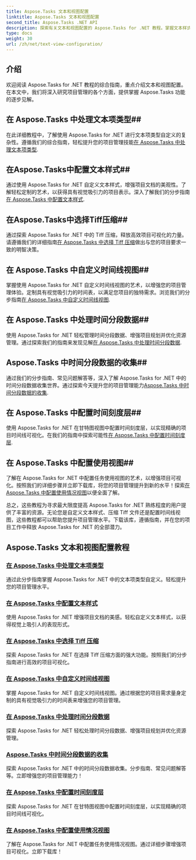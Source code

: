 ```yaml
---
title: Aspose.Tasks 文本和视图配置
linktitle: Aspose.Tasks 文本和视图配置
second_title: Aspose.Tasks .NET API
description: 探索有关文本和视图配置的 Aspose.Tasks for .NET 教程。掌握文本样式、Tiff 压缩、时间线视图等，以增强项目管理。
type: docs
weight: 30
url: /zh/net/text-view-configuration/
---
```

## 介绍

欢迎阅读 Aspose.Tasks for .NET 教程的综合指南，重点介绍文本和视图配置。在本文中，我们将深入研究项目管理的各个方面，提供掌握 Aspose.Tasks 功能的逐步见解。

## 在 Aspose.Tasks 中处理文本项类型## 
在此详细教程中，了解使用 Aspose.Tasks for .NET 进行文本项类型自定义的复杂性。遵循我们的综合指南，轻松提升您的项目管理技能[在 Aspose.Tasks 中处理文本项类型](./text-item-types/). 

## 在Aspose.Tasks中配置文本样式## 
通过使用 Aspose.Tasks for .NET 自定义文本样式，增强项目文档的美观性。了解轻松定制的艺术，以获得具有视觉吸引力的项目表示。深入了解我们的分步指南[在 Aspose.Tasks 中配置文本样式](./text-styles/).

## 在Aspose.Tasks中选择Tiff压缩## 
通过探索 Aspose.Tasks for .NET 中的 Tiff 压缩，释放高效项目可视化的力量。请遵循我们的详细指南[在 Aspose.Tasks 中选择 Tiff 压缩](./tiff-compression/)做出与您的项目要求一致的明智决策。

## 在 Aspose.Tasks 中自定义时间线视图## 
掌握使用 Aspose.Tasks for .NET 自定义时间线视图的艺术，以增强您的项目管理体验。定制具有视觉吸引力的时间表，以满足您项目的独特需求。浏览我们的分步指南[在 Aspose.Tasks 中自定义时间线视图](./timeline-views/).

## 在 Aspose.Tasks 中处理时间分段数据## 
使用 Aspose.Tasks for .NET 轻松管理时间分段数据、增强项目规划并优化资源管理。通过探索我们的指南来发现见解[在 Aspose.Tasks 中处理时间分段数据](./timephased-data/).

## Aspose.Tasks 中时间分段数据的收集## 
通过我们的分步指南、常见问题解答等，深入了解 Aspose.Tasks for .NET 中的时间分段数据收集世界。通过探索今天提升您的项目管理能力[Aspose.Tasks 中时间分段数据的收集](./timephased-data-collection/).

## 在 Aspose.Tasks 中配置时间刻度层## 
使用 Aspose.Tasks for .NET 在甘特图视图中配置时间刻度层，以实现精确的项目时间线可视化。在我们的指南中探索可能性[在 Aspose.Tasks 中配置时间刻度层](./timescale-tiers/).

## 在 Aspose.Tasks 中配置使用视图## 
了解在 Aspose.Tasks for .NET 中配置任务使用视图的艺术，以增强项目可视化。按照我们的详细步骤并立即下载库，将您的项目管理提升到新的水平！探索[在 Aspose.Tasks 中配置使用情况视图](./usage-views/)以便全面了解。

总之，这些教程为寻求最大限度提高 Aspose.Tasks for .NET 熟练程度的用户提供了丰富的资源。无论您是自定义文本样式、压缩 Tiff 文件还是配置时间线视图，这些教程都可以帮助您提升项目管理水平。下载该库，遵循指南，并在您的项目工作中释放 Aspose.Tasks for .NET 的全部潜力。
## Aspose.Tasks 文本和视图配置教程
### [在 Aspose.Tasks 中处理文本项类型](./text-item-types/)
通过此分步指南掌握 Aspose.Tasks for .NET 中的文本项类型自定义。轻松提升您的项目管理水平。
### [在 Aspose.Tasks 中配置文本样式](./text-styles/)
使用 Aspose.Tasks for .NET 增强项目文档的美感。轻松自定义文本样式，以获得视觉上吸引人的表现形式。
### [在 Aspose.Tasks 中选择 Tiff 压缩](./tiff-compression/)
探索 Aspose.Tasks for .NET 在选择 Tiff 压缩方面的强大功能。按照我们的分步指南进行高效的项目可视化。
### [在 Aspose.Tasks 中自定义时间线视图](./timeline-views/)
掌握 Aspose.Tasks for .NET 自定义时间线视图。通过根据您的项目需求量身定制的具有视觉吸引力的时间表来增强您的项目管理。
### [在 Aspose.Tasks 中处理时间分段数据](./timephased-data/)
探索 Aspose.Tasks for .NET 轻松处理时间分段数据、增强项目规划并优化资源管理。
### [Aspose.Tasks 中时间分段数据的收集](./timephased-data-collection/)
探索 Aspose.Tasks for .NET 中的时间分段数据收集。分步指南、常见问题解答等。立即增强您的项目管理能力！
### [在 Aspose.Tasks 中配置时间刻度层](./timescale-tiers/)
探索 Aspose.Tasks for .NET 在甘特图视图中配置时间刻度层，以实现精确的项目时间线可视化。
### [在 Aspose.Tasks 中配置使用情况视图](./usage-views/)
了解在 Aspose.Tasks for .NET 中配置任务使用情况视图。通过详细步骤增强项目可视化。立即下载库！